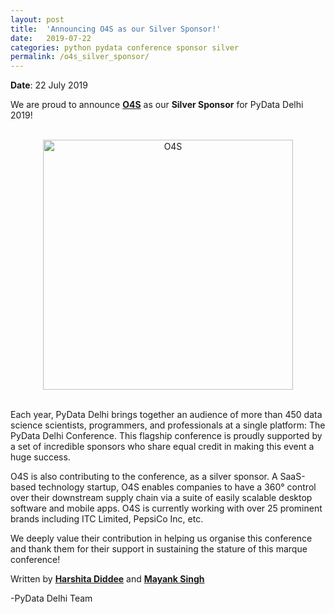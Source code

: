 ```yaml
---
layout: post
title:  'Announcing O4S as our Silver Sponsor!'
date:   2019-07-22
categories: python pydata conference sponsor silver
permalink: /o4s_silver_sponsor/
---
```



**Date**: 22 July 2019

We are proud to announce [**O4S**](https://o4s.io) as our **Silver Sponsor** for PyData Delhi 2019!

<br>
<center>
<img src="https://pydata.org/delhi2019/media/sponsor_files/O4S_logo_Final_w_shadows_1.png" alt="O4S" style="width: 400px;"/>
</center>
<br>

Each year, PyData Delhi brings together an audience of more than 450 data science scientists, programmers, and professionals at a single platform: The PyData Delhi Conference. This flagship conference is proudly supported by a set of incredible sponsors who share equal credit in making this event a huge success. 

O4S is also contributing to the conference, as a silver sponsor. A SaaS-based technology startup, O4S enables companies to have a 360° control over their downstream supply chain via a suite of easily scalable desktop software and mobile apps. O4S is currently working with over 25 prominent brands including ITC Limited, PepsiCo Inc, etc.

We deeply value their contribution in helping us organise this conference and thank them for their support in sustaining the stature of this marque conference!

Written by [**Harshita Diddee**](https://www.linkedin.com/in/harshita-diddee/) and [**Mayank Singh**](https://www.linkedin.com/in/code-monk08/)

-PyData Delhi Team